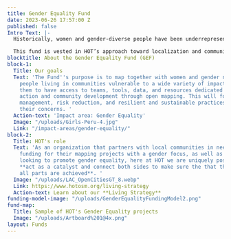 ```yaml
---
title: Gender Equality Fund
date: 2023-06-26 17:57:00 Z
published: false
Intro Text: |-
  Historically, women and gender-diverse people have been underrepresented in the mapping community. Increasing their inclusion in mapping activities and focusing on gender-sensitive tagging can lead to a map that more accurately represents the world around us, which leads to more equitable outcomes. That is why we strive to enable gender-focused projects that directly speak to gendered issues in the disaster and humanitarian sector, as well as integrate gender-sensitive data across the rest of our [Impact Areas](https://www.hotosm.org/impact-areas/) to improve the quality of life for communities vulnerable to disasters or experiencing poverty.

  This fund is vested in HOT’s approach toward localization and community grant-making, and we expect to raise **$5 million US Dollars** from transformational gifts from foundations, institutions, and individual donors, which will be strategically aligned with local, female, and gender-diverse led mapping projects throughout our [four regional hubs:](https://www.hotosm.org/hubs/) Latin America and the Caribbean; East and South Africa, West and North Africa; and Asia Pacific.
blocktitle: About the Gender Equality Fund (GEF)
block-1:
  Title: Our goals
  Text: 'The Fund''s purpose is to map together with women and gender non-conforming
    people living in communities vulnerable to a wide variety of impacts. We aim for
    them to have access to teams, tools, data, and resources dedicated to humanitarian
    action and community development through open mapping. This will foster disaster
    management, risk reduction, and resilient and sustainable practices that center
    their concerns. '
  Action-text: 'Impact area: Gender Equality'
  Image: "/uploads/Girls-Peru-4.jpg"
  Link: "/impact-areas/gender-equality/"
block-2:
  Title: HOT's role
  Text: 'As an organization that partners with local communities in need of sustainable
    funding for their mapping projects with a gender focus, as well as with donors
    looking to promote gender equality, here at HOT we are uniquely positioned to
    **act as a catalyst and connect both sides to make sure the that the goals of
    all parts are achieved**. '
  Image: "/uploads/LAC_OpenCitiesGT_8.webp"
  Link: https://www.hotosm.org/living-strategy
  Action-text: Learn about our **Living Strategy**
funding-model-image: "/uploads/GenderEqualityFundingModel2.png"
fund-map:
  Title: Sample of HOT's Gender Equality projects
  Image: "/uploads/Artboard%201@4x.png"
layout: Funds
---
```


